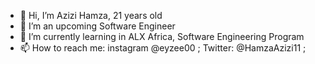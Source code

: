 - 👋 Hi, I’m Azizi Hamza, 21 years old
- 👀 I’m an upcoming Software Engineer
- 🌱 I’m currently learning in ALX Africa, Software Engineering Program
- 📫 How to reach me: instagram @eyzee00 ; Twitter: @HamzaAzizi11 ;

<!---
eyzee00/eyzee00 is a ✨ special ✨ repository because its `README.md` (this file) appears on your GitHub profile.
You can click the Preview link to take a look at your changes.
--->
